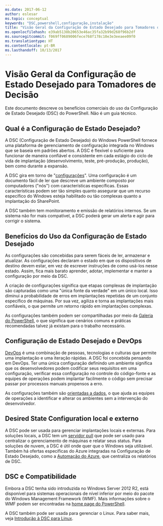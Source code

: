 ```yaml
---
ms.date: 2017-06-12
author: eslesar
ms.topic: conceptual
keywords: "DSC,powershell,configuração,instalação"
title: "Visão Geral da Configuração de Estado Desejado para Tomadores de Decisão"
ms.openlocfilehash: e39ab5138b20653e46ac35fa32b99d268f96b2df
ms.sourcegitcommit: f069ff0689006fece768f178c10e3e3eeaee09f0
ms.translationtype: HT
ms.contentlocale: pt-BR
ms.lasthandoff: 10/13/2017
---
```

# <a name="desired-state-configuration-overview-for-decision-makers"></a>Visão Geral da Configuração de Estado Desejado para Tomadores de Decisão

Este documento descreve os benefícios comerciais do uso da Configuração de Estado Desejado (DSC) do PowerShell. Não é um guia técnico.

## <a name="what-is-desired-state-configuration"></a>Qual é a Configuração de Estado Desejado?

A DSC (Configuração de Estado Desejado) do Windows PowerShell fornece uma plataforma de gerenciamento de configuração integrada no Windows que se baseia em padrões abertos. A DSC é flexível o suficiente para funcionar de maneira confiável e consistente em cada estágio do ciclo de vida de implantação (desenvolvimento, teste, pré-produção, produção), bem como durante a expansão. 

A DSC gira em torno de "[configurações](https://msdn.microsoft.com/en-us/powershell/dsc/configurations)".
Uma configuração é um documento fácil de ler que descreve um ambiente composto por computadores ("nós") com características específicas. Essas características podem ser tão simples quanto assegurar que um recurso específico do Windows esteja habilitado ou tão complexas quanto a implantação do SharePoint. 

A DSC também tem monitoramento e emissão de relatórios internos. Se um sistema não for mais compatível, a DSC poderá gerar um alerta e agir para corrigir o sistema. 

## <a name="benefits-of-using-desired-state-configuration"></a>Benefícios do Uso da Configuração de Estado Desejado

As configurações são concebidas para serem fáceis de ler, armazenar e atualizar. As configurações declaram o estado em que os dispositivos de destino devem estar, em vez de escrever instruções de como usá-los nesse estado. Assim, fica mais barato aprender, adotar, implementar e manter a configuração por meio da DSC. 

A criação de configurações significa que etapas complexas de implantação são capturadas como uma "única fonte da verdade" em um único local. Isso diminui a probabilidade de erros em implantações repetidas de um conjunto específico de máquinas. Por sua vez, agiliza e torna as implantações mais confiáveis, o que permite um retorno rápido em implantações complexas.

As configurações também podem ser compartilhadas por meio da [Galeria do PowerShell](https://powershellgallery.com), o que significa que cenários comuns e práticas recomendadas talvez já existam para o trabalho necessário.


## <a name="desired-state-configuration-and-devops"></a>Configuração de Estado Desejado e DevOps

[DevOps](http://blogs.technet.com/b/ashleymcglone/archive/2015/11/20/devops-for-n00bs-ie-windows-people.aspx) é uma combinação de pessoas, tecnologias e culturas que permite uma implantação e uma iteração rápidas. A DSC foi concebida pensando em DevOps. Ter uma única configuração definindo um ambiente significa que os desenvolvedores podem codificar seus requisitos em uma configuração, verificar essa configuração no controle do código-fonte e as equipes de operações podem implantar facilmente o código sem precisar passar por processos manuais propensos a erro. 

As configurações também são [orientadas a dados](https://msdn.microsoft.com/en-us/powershell/dsc/configdata), o que ajuda as equipes de operações a identificar e alterar os ambientes sem a intervenção do desenvolvedor. 

## <a name="desired-state-configuration-on--and-off-premises"></a>Desired State Configuration local e externo

A DSC pode ser usada para gerenciar implantações locais e externas. Para soluções locais, a DSC tem um [servidor pull](https://msdn.microsoft.com/en-us/powershell/dsc/pullserver) que pode ser usado para centralizar o gerenciamento de máquinas e relatar seus status. Para soluções de nuvem, a DSC é útil onde quer que o Windows seja utilizável. Também há ofertas específicas do Azure integradas na Configuração de Estado Desejado, como a [Automação do Azure](https://azure.microsoft.com/en-us/documentation/services/automation/), que centraliza os relatórios de DSC. 

## <a name="dsc-and-compatibility"></a>DSC e Compatibilidade

Embora a DSC tenha sido introduzida no Windows Server 2012 R2, está disponível para sistemas operacionais de nível inferior por meio do pacote do Windows Management Framework (WMF). Mais informações sobre o WMF podem ser encontradas na [home page do PowerShell](https://msdn.microsoft.com/en-us/powershell/). 

A DSC também pode ser usada para gerenciar o Linux. Para saber mais, veja [Introdução à DSC para Linux](https://msdn.microsoft.com/en-us/powershell/dsc/lnxgettingstarted).

